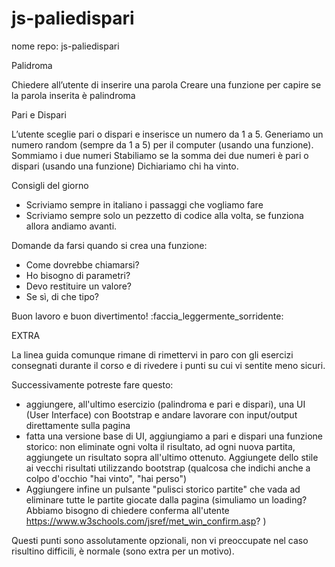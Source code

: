 # js-paliedispari

nome repo: js-paliedispari

Palidroma

Chiedere all’utente di inserire una parola
Creare una funzione per capire se la parola inserita è palindroma


Pari e Dispari

L’utente sceglie pari o dispari e inserisce un numero da 1 a 5. Generiamo un numero random (sempre da 1 a 5) per il computer (usando una funzione).
Sommiamo i due numeri
Stabiliamo se la somma dei due numeri è pari o dispari (usando una funzione) Dichiariamo chi ha vinto.

Consigli del giorno
- Scriviamo sempre in italiano i passaggi che vogliamo fare
- Scriviamo sempre solo un pezzetto di codice alla volta, se funziona allora andiamo avanti.

Domande da farsi quando si crea una funzione:
- Come dovrebbe chiamarsi?
- Ho bisogno di parametri?
- Devo restituire un valore?
- Se sì, di che tipo?

Buon lavoro e buon divertimento! :faccia_leggermente_sorridente:

EXTRA

La linea guida comunque rimane di rimettervi in paro con gli esercizi consegnati durante il corso e di rivedere i punti su cui vi sentite meno sicuri.

Successivamente potreste fare questo:

- aggiungere, all'ultimo esercizio (palindroma e pari e dispari), una UI (User Interface) con Bootstrap e andare lavorare con input/output direttamente sulla pagina
- fatta una versione base di UI, aggiungiamo a pari e dispari una funzione storico: non eliminate ogni volta il risultato, ad ogni nuova partita, aggiungete un risultato sopra all'ultimo ottenuto. Aggiungete dello stile ai vecchi risultati utilizzando bootstrap (qualcosa che indichi anche a colpo d'occhio "hai vinto", "hai perso")
- Aggiungere infine un pulsante "pulisci storico partite" che vada ad eliminare tutte le partite giocate dalla pagina (simuliamo un loading? Abbiamo bisogno di chiedere conferma all'utente https://www.w3schools.com/jsref/met_win_confirm.asp? )

Questi punti sono assolutamente opzionali, non vi preoccupate nel caso risultino difficili, è normale (sono extra per un motivo).